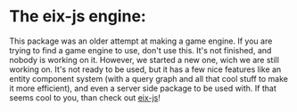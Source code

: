 # The eix-js engine:

This package was an older attempt at making a game engine. If you are trying to find a game engine to use, don't use this. It's not finished, and nobody is working on it. However, we started a new one, wich we are still working on. It's not ready to be used, but it has a few nice features like an entity component system (with a query graph and all that cool stuff to make it more efficient), and even a server side package to be used with. If that seems cool to you, than check out [eix-js](https://github.com/eix-js/core/)!
